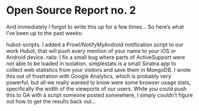# Open Source Report no. 2

And immediately I forgot to write this up for a few times… So here’s what I’ve been up to the past weeks:

hubot-scripts. I added a Prowl/NotifyMyAndroid notification script to our work Hubot, that will push every mention of your name to your iOS or Android device.
rails: I fix a small bug where parts of ActiveSupport were not able to be loaded in isolation.
simplestats is a small Sinatra app to collect web statistics from your visitors and save them in MongoDB. I wrote this out of frustration with Google Analytics, which is probably very powerful, but all we really wanted to know were some browser usage stats, specifically the width of the viewports of our users. While you could push this to GA with a script someone posted somewhere, I simply couldn’t figure out how to get the results back out…
